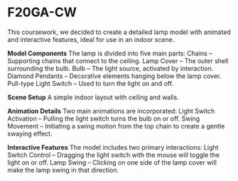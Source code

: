 # F20GA-CW
This coursework, we decided to create a detailed lamp model with animated and interactive features, ideal for use in an indoor scene.

**Model Components**
The lamp is divided into five main parts:
Chains – Supporting chains that connect to the ceiling.
Lamp Cover – The outer shell surrounding the bulb.
Bulb – The light source, activated by interaction.
Diamond Pendants – Decorative elements hanging below the lamp cover.
Pull-type Light Switch – Used to turn the light on and off.

**Scene Setup**
A simple indoor layout with ceiling and walls.

**Animation Details**
Two main animations are incorporated:
Light Switch Activation – Pulling the light switch turns the bulb on or off.
Swing Movement – Initiating a swing motion from the top chain to create a gentle swaying effect.

**Interactive Features**
The model includes two primary interactions:
Light Switch Control – Dragging the light switch with the mouse will toggle the light on or off.
Lamp Swing – Clicking on one side of the lamp cover will make the lamp swing in that direction.
